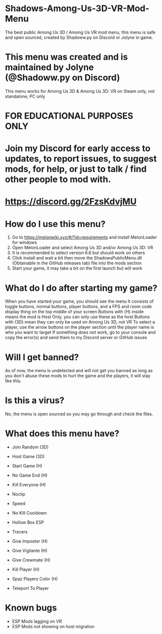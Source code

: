 # Shadows-Among-Us-3D-VR-Mod-Menu
The best public Among Us 3D / Among Us VR mod menu, this menu is safe and open sourced, created by Shadoww.py on Discord or Jolyne in game.

# This menu was created and is maintained by Jolyne (@Shadoww.py on Discord)

This menu works for Among Us 3D & Among Us 3D: VR on Steam only, not standalone, PC only

# FOR EDUCATIONAL PURPOSES ONLY

# Join my Discord for early access to updates, to report issues, to suggest mods, for help, or just to talk / find other people to mod with.
# https://discord.gg/2FzsKdvjMU

# How do I use this menu?
1. Go to https://melonwiki.xyz/#/?id=requirements and install MelonLoader for windows
2. Open MelonLoader and select Among Us 3D and/or Among Us 3D: VR
3. It is recommended to select version 6.6 but should work on others
4. Click install and wait a bit then move the ShadowsPublicMenu.dll (Obtainable in the GitHub releases tab) file into the mods section
5. Start your game, it may take a bit on the first launch but will work


# What do I do after starting my game?
When you have started your game, you should see the menu
It consists of toggle buttons, normal buttons, player buttons, and a FPS and room code display thing on the top middle of your screen
Buttons with (H) inside means the mod is Host Only, you can only use these as the host
Buttons with (3D) mean they can only be used on Among Us 3D, not VR
To select a player, use the arrow buttons on the player section until the player name is who you want to target
If something does not work, go to your console and copy the error(s) and send them to my Discord server or GitHub issues


# Will I get banned?
As of now, the menu is undetected and will not get you banned as long as you don't abuse these mods to hurt the game and the players, it will stay like this.


# Is this a virus?
No, the menu is open sourced so you may go through and check the files.


# What does this menu have?
- Join Random (3D)
- Host Game (3D)
- Start Game (H)
- No Game End (H)
- Kill Everyone (H)
- Noclip
- Speed
- No Kill Cooldown
- Hollow Box ESP
- Tracers

- Give Imposter (H)
- Give Vigilante (H)
- Give Crewmate (H)
- Kill Player (H)
- Spaz Players Color (H)
- Teleport To Player




# Known bugs
- ESP Mods lagging on VR
- ESP Mods not showing on host migration
